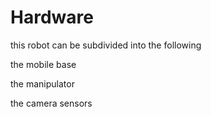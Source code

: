 # Hardware

this robot can be subdivided into the following

the mobile base

the manipulator

the camera sensors


```{tableofcontents}
```
